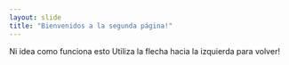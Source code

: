 ```yaml
---
layout: slide
title: "Bienvenidos a la segunda página!"
---
```

Ni idea como funciona esto
Utiliza la flecha hacia la izquierda para volver!
